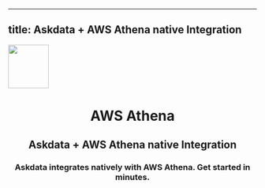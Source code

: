
  ---
  title: Askdata + AWS Athena native Integration
  ---

<img class="dataset_icon" style="text-align: center;" width="82" height="88" src="https://chart.askdata.com/datasets/icons/aws-athena.png" alt="">
<h1 class="dataset_title" style="text-align: center;">AWS Athena</h1>
<h2 class="dataset_subtitle" style="text-align: center;">Askdata + AWS Athena native Integration</h2> 
<h3 class="dataset_description" style="text-align: center;">Askdata integrates natively with  AWS Athena. Get started in minutes.</h3> 

  